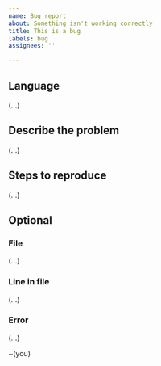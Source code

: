 ```yaml
---
name: Bug report
about: Something isn't working correctly
title: This is a bug
labels: bug
assignees: ''

---
```


## Language
(...)
## Describe the problem
(...)
## Steps to reproduce
(...)

## Optional
### File
(...)
### Line in file
(...)
### Error
(...)

~(you)
